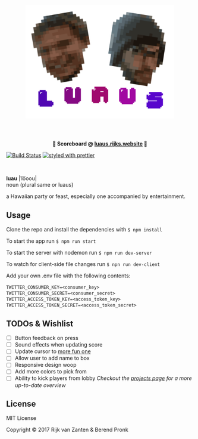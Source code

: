<h1 align="center">
	<img width="400" src="media/logo.png" alt="Logo">
	<br>
	<br>
</h1>

<p align="center">
	<b>🚨 Scoreboard @ <a href="http://luaus.rijks.website">luaus.rijks.website</a> 🚨</b>
</p>

[![Build Status](https://semaphoreci.com/api/v1/rijkvanzanten/luaus/branches/master/shields_badge.svg)](https://semaphoreci.com/rijkvanzanten/luaus)
[![styled with prettier](https://img.shields.io/badge/styled_with-prettier-ff69b4.svg)](https://github.com/prettier/prettier)

<br>

**luau** |ˈlo͞oou|  
noun (plural same or luaus)  

a Hawaiian party or feast, especially one accompanied by entertainment.


## Usage

Clone the repo and install the dependencies with
`$ npm install`

To start the app run
`$ npm run start`

To start the server with nodemon run
`$ npm run dev-server`

To watch for client-side file changes run
`$ npn run dev-client`

Add your own .env file with the following contents:
```
TWITTER_CONSUMER_KEY=<consumer_key>
TWITTER_CONSUMER_SECRET=<consumer_secret>
TWITTER_ACCESS_TOKEN_KEY=<access_token_key>
TWITTER_ACCESS_TOKEN_SECRET=<access_token_secret>
```

## TODOs & Wishlist
-  [ ] Button feedback on press
-  [ ] Sound effects when updating score
-  [ ] Update cursor to [more fun one](https://previews.123rf.com/images/marigranula/marigranula1203/marigranula120300280/12657766-hand-pointing-up-Stock-Photo-finger.jpg)
-  [ ] Allow user to add name to box
-  [ ] Responsive design woop
-  [ ] Add more colors to pick from
-  [ ] Ability to kick players from lobby
_Checkout the [projects page](https://github.com/rijkvanzanten/luaus/projects/1) for a more up-to-date overview_

## License
MIT License

Copyright &copy; 2017 Rijk van Zanten & Berend Pronk
